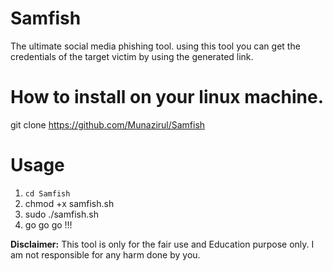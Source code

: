 # Samfish
The ultimate social media phishing tool. using this tool you can get the credentials of the target victim by using the generated link.
# How to install on your linux machine.
git clone https://github.com/Munazirul/Samfish

# Usage
1. `cd Samfish`
2. chmod +x samfish.sh
3. sudo ./samfish.sh
4. go go go !!!

**Disclaimer:**
This tool is only for the fair use and Education purpose only.
I am not responsible for any harm done by you.
